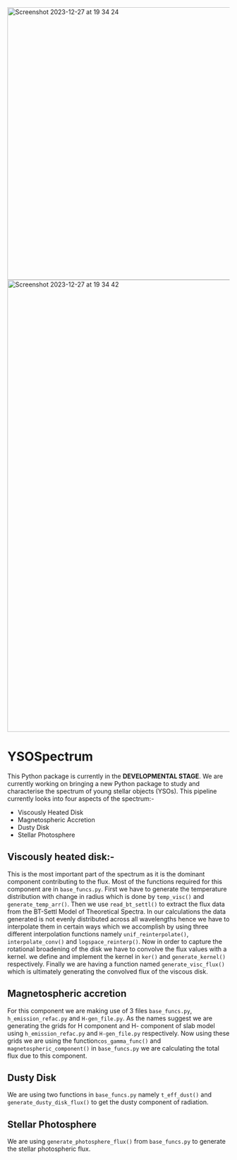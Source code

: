 <img width="618" alt="Screenshot 2023-12-27 at 19 34 24" src="https://github.com/GDas11/YSOpy.github.io/assets/126319120/e5145ef1-c0e0-4d8d-ad17-9b8302f06ee5">
<img width="1025" alt="Screenshot 2023-12-27 at 19 34 42" src="https://github.com/GDas11/YSOpy.github.io/assets/126319120/39ea68b7-b137-4b5d-a620-0a6357c395c9">

# YSOSpectrum
This Python package is currently in the **DEVELOPMENTAL STAGE**.
We are currently working on bringing a new Python package to study and characterise the spectrum of young stellar objects (YSOs).
This pipeline currently looks into four aspects of the spectrum:-
- Viscously Heated Disk
- Magnetospheric Accretion
- Dusty Disk
- Stellar Photosphere

## Viscously heated disk:-
This is the most important part of the spectrum as it is the dominant component contributing to the flux. 
Most of the functions required for this component are in ```base_funcs.py```.
First we have to generate the temperature distribution with change in radius which is done by ```temp_visc()``` and ```generate_temp_arr()```.
Then we use ```read_bt_settl()``` to extract the flux data from the BT-Settl Model of Theoretical Spectra.
In our calculations the data generated is not evenly distributed across all wavelengths hence we have to interpolate them in certain ways which we accomplish by using three different interpolation functions namely ```unif_reinterpolate()```, ```interpolate_conv()``` and ```logspace_reinterp()```.
Now in order to capture the rotational broadening of the disk we have to convolve the flux values with a kernel. we define and implement the kernel in ```ker()``` and ```generate_kernel()``` respectively.
Finally we are having a function named ```generate_visc_flux()``` which is ultimately generating the convolved flux of the viscous disk.


## Magnetospheric accretion
For this component we are making use of 3 files ```base_funcs.py```, ```h_emission_refac.py``` and ```H-gen_file.py```.
As the names suggest we are generating the grids for H component and H- component of slab model using ```h_emission_refac.py``` and ```H-gen_file.py``` respectively.
Now using these grids we are using the function```cos_gamma_func()``` and ```magnetospheric_component()``` in ```base_funcs.py``` we are calculating the total flux due to this component.

## Dusty Disk
We are using two functions in ```base_funcs.py``` namely ```t_eff_dust()``` and ```generate_dusty_disk_flux()``` to get the dusty component of radiation.

## Stellar Photosphere
We are using ```generate_photosphere_flux()``` from ```base_funcs.py``` to generate the stellar photospheric flux.
